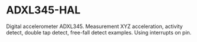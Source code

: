 # ADXL345-HAL
Digital accelerometer ADXL345. Measurement XYZ acceleration, activity detect, double tap detect, free-fall detect examples. Using interrupts on pin.
